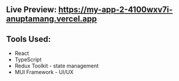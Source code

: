 ## Live Preview: https://my-app-2-4100wxv7i-anuptamang.vercel.app

## Tools Used:

- React
- TypeScript
- Redux Toolkit - state management
- MUI Framework - UI/UX
